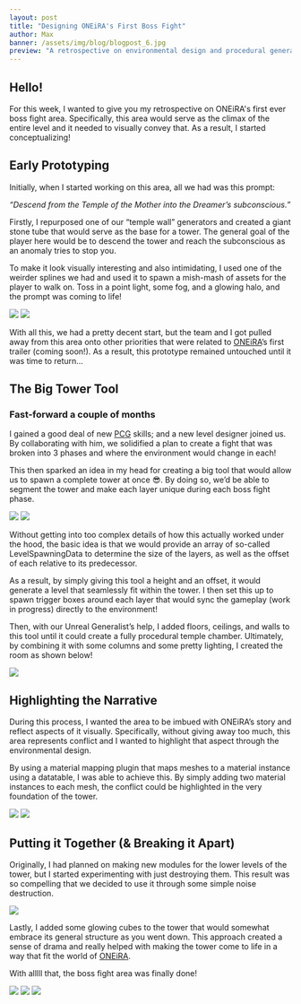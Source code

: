 ```yaml
---
layout: post
title: "Designing ONEiRA's First Boss Fight"
author: Max
banner: /assets/img/blog/blogpost_6.jpg
preview: "A retrospective on environmental design and procedural generation."
---
```

<h2 class="post-h2">Hello!</h2>

For this week, I wanted to give you my retrospective on ONEiRA's first ever boss fight area. Specifically, this area would serve as the climax of the entire level and it needed to visually convey that. As a result, I started conceptualizing!

<h2 class="post-h2">Early Prototyping</h2>

Initially, when I started working on this area, all we had was this prompt:  

*“Descend from the Temple of the Mother into the Dreamer’s subconscious.”*  

Firstly, I repurposed one of our “temple wall” generators and created a giant stone tube that would serve as the base for a tower. The general goal of the player here would be to descend the tower and reach the subconscious as an anomaly tries to stop you. 

To make it look visually interesting and also intimidating, I used one of the weirder splines we had and used it to spawn a mish-mash of assets for the player to walk on. Toss in a point light, some fog, and a glowing halo, and the prompt was coming to life!

<img class="img-fluid post-image w-100" src="/assets/img/blog/edr1-1.jpg">

<img class="img-fluid post-image w-100" src="/assets/img/blog/edr1-2.jpg">

With all this, we had a pretty decent start, but the team and I got pulled away from this area onto other priorities that were related to <a class="post-link" href="https://dreammatterlabs.com/">ONEiRA</a>’s first trailer (coming soon!). As a result, this prototype remained untouched until it was time to return…  

<h2 class="post-h2">The Big Tower Tool</h2>

<h3 class="post-h3">Fast-forward a couple of months</h3>

I gained a good deal of new <a class="post-link" href="https://dev.epicgames.com/documentation/en-us/unreal-engine/procedural-content-generation--framework-in-unreal-engine">PCG</a> skills; and a new level designer joined us. By collaborating with him, we solidified a plan to create a fight that was broken into 3 phases and where the environment would change in each!

This then sparked an idea in my head for creating a big tool that would allow us to spawn a complete tower at once 😎. By doing so, we’d be able to segment the tower and make each layer unique during each boss fight phase.

<img class="img-fluid post-image w-100" src="/assets/img/blog/edr1-3.jpg">

<img class="img-fluid post-image w-50" src="/assets/img/blog/edr1-4.jpg">

Without getting into too complex details of how this actually worked under the hood, the basic idea is that we would provide an array of so-called LevelSpawningData to determine the size of the layers, as well as the offset of each relative to its predecessor.

As a result, by simply giving this tool a height and an offset, it would generate a level that seamlessly fit within the tower. I then set this up to spawn trigger boxes around each layer that would sync the gameplay (work in progress) directly to the environment!  

Then, with our Unreal Generalist’s help, I added floors, ceilings, and walls to this tool until it could create a fully procedural temple chamber. Ultimately, by combining it with some columns and some pretty lighting, I created the room as shown below!

<img class="img-fluid post-image w-100" src="/assets/img/blog/edr1-5.jpg">

<h2 class="post-h2">Highlighting the Narrative</h2>

During this process, I wanted the area to be imbued with ONEiRA’s story and reflect aspects of it visually. Specifically, without giving away too much, this area represents conflict and I wanted to highlight that aspect through the environmental design.

By using a material mapping plugin that maps meshes to a material instance using a datatable, I was able to achieve this. By simply adding two material instances to each mesh, the conflict could be highlighted in the very foundation of the tower.

<img class="img-fluid post-image w-100" src="/assets/img/blog/edr1-6.jpg">

<img class="img-fluid post-image w-100" src="/assets/img/blog/edr1-7.jpg">

<h2 class="post-h2">Putting it Together (& Breaking it Apart)</h2>

Originally, I had planned on making new modules for the lower levels of the tower, but I started experimenting with just destroying them. This result was so compelling that we decided to use it through some simple noise destruction.  

<img class="img-fluid post-image w-100" src="/assets/img/blog/edr1-8.jpg">

Lastly, I added some glowing cubes to the tower that would somewhat embrace its general structure as you went down. This approach created a sense of drama and really helped with making the tower come to life in a way that fit the world of <a class="post-link" href="https://dreammatterlabs.com/">ONEiRA</a>.

With alllll that, the boss fight area was finally done!

<img class="img-fluid post-image w-100" src="/assets/img/blog/edr1-9.jpg">

<img class="img-fluid post-image w-100" src="/assets/img/blog/edr1-10.jpg">

<img class="img-fluid post-image w-100" src="/assets/img/blog/edr1-11.jpg">